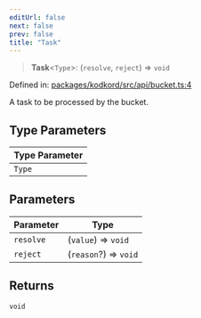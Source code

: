 ```yaml
---
editUrl: false
next: false
prev: false
title: "Task"
---
```


> **Task**\<`Type`\>: (`resolve`, `reject`) => `void`

Defined in: [packages/kodkord/src/api/bucket.ts:4](https://github.com/KodekoStudios/Kodkord/blob/dc3759533552e18eb6881d3858a982430eda469c/packages/kodkord/src/api/bucket.ts#L4)

A task to be processed by the bucket.

## Type Parameters

| Type Parameter |
| ------ |
| `Type` |

## Parameters

| Parameter | Type |
| ------ | ------ |
| `resolve` | (`value`) => `void` |
| `reject` | (`reason`?) => `void` |

## Returns

`void`

